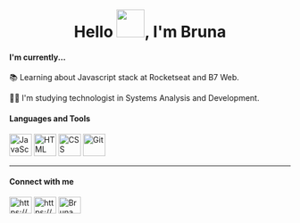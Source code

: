 <h1 align="center">Hello <img src="https://raw.githubusercontent.com/jakeliny/jakeliny/master/images/cat-gif.gif" width="50">, I'm Bruna</h1>

#### I'm currently...
📚 Learning about Javascript stack at Rocketseat and B7 Web. <p align="left"> 
👨‍🎓 I'm studying technologist in Systems Analysis and Development.

#### Languages and Tools

<p align="left"> 

<img src="https://upload.vectorlogo.zone/logos/javascript/images/239ec8a4-163e-4792-83b6-3f6d96911757.svg" alt="JavaScript" title="JavaScript" width="40" height="40"/>
<img src="https://www.vectorlogo.zone/logos/w3_html5/w3_html5-icon.svg" alt="HTML" title="HTML" width="40" height="40"/> 
<img src="https://www.vectorlogo.zone/logos/w3_css/w3_css-icon.svg" alt="CSS" title="CSS" width="40" height="40"/> 
<img src="https://www.vectorlogo.zone/logos/git-scm/git-scm-icon.svg" alt="Git" title="Git" width="40" height="40"/> 


---

 #### Connect with me

<p align="left">

<a href="https://www.linkedin.com/in/bruna-carvalho-40a921198/"><img align="center" src="https://raw.githubusercontent.com/rahuldkjain/github-profile-readme-generator/master/src/images/icons/Social/linked-in-alt.svg" alt="https://www.linkedin.com/in/bruna-carvalho-40a921198/" height="30" width="40"/></a>
<a href="https://www.instagram.com/bruna_carvalho88/"><img align="center" src="https://raw.githubusercontent.com/rahuldkjain/github-profile-readme-generator/master/src/images/icons/Social/instagram.svg" alt="https://www.instagram.com/bruna_carvalho88/" height="30" width="40" /></a>
<a href="https://discord.gg/Bruna Carvalho#3571" target="blank"><img align="center" src="https://raw.githubusercontent.com/rahuldkjain/github-profile-readme-generator/master/src/images/icons/Social/discord.svg" alt="Bruna Carvalho#3571" height="30" width="40" /></a>
